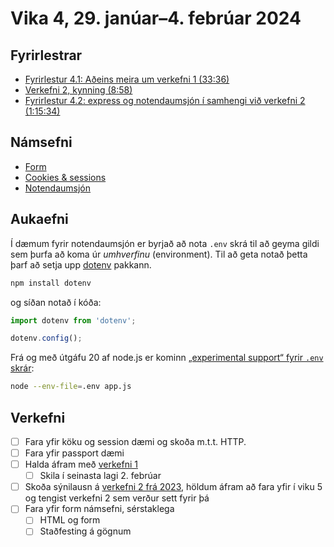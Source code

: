 # Vika 4, 29. janúar–4. febrúar 2024

## Fyrirlestrar

- [Fyrirlestur 4.1: Aðeins meira um verkefni 1 (33:36)](https://youtu.be/g3TEMJ7Y7Jc)
- [Verkefni 2, kynning (8:58)](https://youtu.be/OlYfb4N-IZQ)
- [Fyrirlestur 4.2: express og notendaumsjón í samhengi við verkefni 2 (1:15:34)](https://youtu.be/45wAA23x5FA)

## Námsefni

- [Form](../namsefni/08.form)
- [Cookies & sessions](../namsefni/09.cookies-session/)
- [Notendaumsjón](../namsefni/10.users/)

## Aukaefni

Í dæmum fyrir notendaumsjón er byrjað að nota `.env` skrá til að geyma gildi sem þurfa að koma úr _umhverfinu_ (environment). Til að geta notað þetta þarf að setja upp [dotenv](https://www.npmjs.com/package/dotenv) pakkann.

```bash
npm install dotenv
```

og síðan notað í kóða:

```javascript
import dotenv from 'dotenv';

dotenv.config();
```

Frá og með útgáfu 20 af node.js er kominn [„experimental support“ fyrir `.env` skrár](https://nodejs.org/en/learn/command-line/how-to-read-environment-variables-from-nodejs):

```bash
node --env-file=.env app.js
```

## Verkefni

- [ ] Fara yfir köku og session dæmi og skoða m.t.t. HTTP.
- [ ] Fara yfir passport dæmi
- [ ] Halda áfram með [verkefni 1](https://github.com/vefforritun/vef2-2024-v1)
  - [ ] Skila í seinasta lagi 2. febrúar
- [ ] Skoða sýnilausn á [verkefni 2 frá 2023](https://github.com/vefforritun/vef2-2023-v2-synilausn), höldum áfram að fara yfir í viku 5 og tengist verkefni 2 sem verður sett fyrir þá
- [ ] Fara yfir form námsefni, sérstaklega
  - [ ] HTML og form
  - [ ] Staðfesting á gögnum
